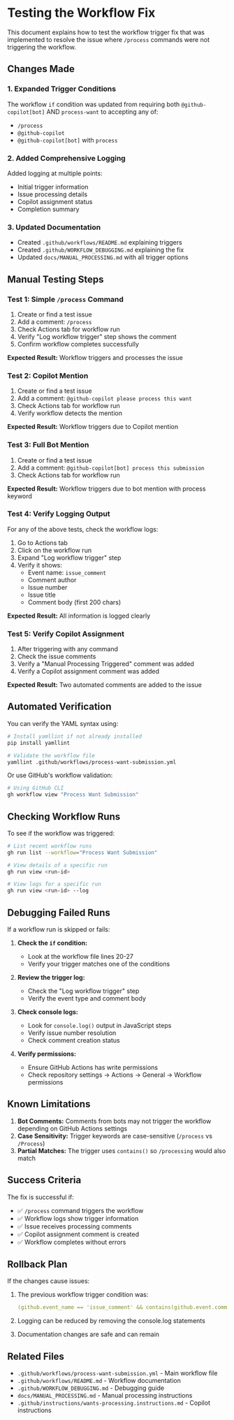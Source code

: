 # Testing the Workflow Fix

This document explains how to test the workflow trigger fix that was implemented to resolve the issue where `/process` commands were not triggering the workflow.

## Changes Made

### 1. Expanded Trigger Conditions

The workflow `if` condition was updated from requiring both `@github-copilot[bot]` AND `process-want` to accepting any of:
- `/process`
- `@github-copilot`
- `@github-copilot[bot]` with `process`

### 2. Added Comprehensive Logging

Added logging at multiple points:
- Initial trigger information
- Issue processing details
- Copilot assignment status
- Completion summary

### 3. Updated Documentation

- Created `.github/workflows/README.md` explaining triggers
- Created `.github/WORKFLOW_DEBUGGING.md` explaining the fix
- Updated `docs/MANUAL_PROCESSING.md` with all trigger options

## Manual Testing Steps

### Test 1: Simple `/process` Command

1. Create or find a test issue
2. Add a comment: `/process`
3. Check Actions tab for workflow run
4. Verify "Log workflow trigger" step shows the comment
5. Confirm workflow completes successfully

**Expected Result:** Workflow triggers and processes the issue

### Test 2: Copilot Mention

1. Create or find a test issue
2. Add a comment: `@github-copilot please process this want`
3. Check Actions tab for workflow run
4. Verify workflow detects the mention

**Expected Result:** Workflow triggers due to Copilot mention

### Test 3: Full Bot Mention

1. Create or find a test issue
2. Add a comment: `@github-copilot[bot] process this submission`
3. Check Actions tab for workflow run

**Expected Result:** Workflow triggers due to bot mention with process keyword

### Test 4: Verify Logging Output

For any of the above tests, check the workflow logs:

1. Go to Actions tab
2. Click on the workflow run
3. Expand "Log workflow trigger" step
4. Verify it shows:
   - Event name: `issue_comment`
   - Comment author
   - Issue number
   - Issue title
   - Comment body (first 200 chars)

**Expected Result:** All information is logged clearly

### Test 5: Verify Copilot Assignment

1. After triggering with any command
2. Check the issue comments
3. Verify a "Manual Processing Triggered" comment was added
4. Verify a Copilot assignment comment was added

**Expected Result:** Two automated comments are added to the issue

## Automated Verification

You can verify the YAML syntax using:

```bash
# Install yamllint if not already installed
pip install yamllint

# Validate the workflow file
yamllint .github/workflows/process-want-submission.yml
```

Or use GitHub's workflow validation:

```bash
# Using GitHub CLI
gh workflow view "Process Want Submission"
```

## Checking Workflow Runs

To see if the workflow was triggered:

```bash
# List recent workflow runs
gh run list --workflow="Process Want Submission"

# View details of a specific run
gh run view <run-id>

# View logs for a specific run
gh run view <run-id> --log
```

## Debugging Failed Runs

If a workflow run is skipped or fails:

1. **Check the `if` condition:**
   - Look at the workflow file lines 20-27
   - Verify your trigger matches one of the conditions

2. **Review the trigger log:**
   - Check the "Log workflow trigger" step
   - Verify the event type and comment body

3. **Check console logs:**
   - Look for `console.log()` output in JavaScript steps
   - Verify issue number resolution
   - Check comment creation status

4. **Verify permissions:**
   - Ensure GitHub Actions has write permissions
   - Check repository settings → Actions → General → Workflow permissions

## Known Limitations

1. **Bot Comments:** Comments from bots may not trigger the workflow depending on GitHub Actions settings
2. **Case Sensitivity:** Trigger keywords are case-sensitive (`/process` vs `/Process`)
3. **Partial Matches:** The trigger uses `contains()` so `/processing` would also match

## Success Criteria

The fix is successful if:
- ✅ `/process` command triggers the workflow
- ✅ Workflow logs show trigger information
- ✅ Issue receives processing comments
- ✅ Copilot assignment comment is created
- ✅ Workflow completes without errors

## Rollback Plan

If the changes cause issues:

1. The previous workflow trigger condition was:
   ```yaml
   (github.event_name == 'issue_comment' && contains(github.event.comment.body, '@github-copilot[bot]') && contains(github.event.comment.body, 'process-want'))
   ```

2. Logging can be reduced by removing the console.log statements
3. Documentation changes are safe and can remain

## Related Files

- `.github/workflows/process-want-submission.yml` - Main workflow file
- `.github/workflows/README.md` - Workflow documentation
- `.github/WORKFLOW_DEBUGGING.md` - Debugging guide
- `docs/MANUAL_PROCESSING.md` - Manual processing instructions
- `.github/instructions/wants-processing.instructions.md` - Copilot instructions
